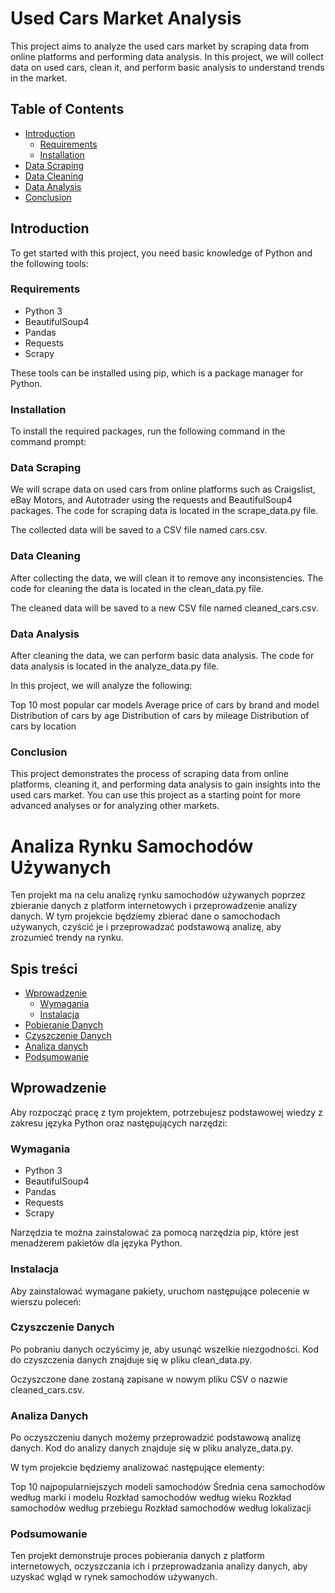 # Used Cars Market Analysis

This project aims to analyze the used cars market by scraping data from online platforms and performing data analysis. In this project, we will collect data on used cars, clean it, and perform basic analysis to understand trends in the market.

## Table of Contents

- [Introduction](#introduction)
  - [Requirements](#requirements)
  - [Installation](#installation)
- [Data Scraping](#data-scraping)
- [Data Cleaning](#data-cleaning)
- [Data Analysis](#data-analysis)
- [Conclusion](#conclusion)

## Introduction

To get started with this project, you need basic knowledge of Python and the following tools:

### Requirements

- Python 3
- BeautifulSoup4
- Pandas
- Requests
- Scrapy

These tools can be installed using pip, which is a package manager for Python.

### Installation

To install the required packages, run the following command in the command prompt:


### Data Scraping

We will scrape data on used cars from online platforms such as Craigslist, eBay Motors, and Autotrader using the requests and BeautifulSoup4 packages. The code for scraping data is located in the scrape_data.py file.

The collected data will be saved to a CSV file named cars.csv.

### Data Cleaning

After collecting the data, we will clean it to remove any inconsistencies. The code for cleaning the data is located in the clean_data.py file.

The cleaned data will be saved to a new CSV file named cleaned_cars.csv.

### Data Analysis

After cleaning the data, we can perform basic data analysis. The code for data analysis is located in the analyze_data.py file.

In this project, we will analyze the following:

Top 10 most popular car models
Average price of cars by brand and model
Distribution of cars by age
Distribution of cars by mileage
Distribution of cars by location

### Conclusion

This project demonstrates the process of scraping data from online platforms, cleaning it, and performing data analysis to gain insights into the used cars market. You can use this project as a starting point for more advanced analyses or for analyzing other markets.


# Analiza Rynku Samochodów Używanych

Ten projekt ma na celu analizę rynku samochodów używanych poprzez zbieranie danych z platform internetowych i przeprowadzenie analizy danych. W tym projekcie będziemy zbierać dane o samochodach używanych, czyścić je i przeprowadzać podstawową analizę, aby zrozumieć trendy na rynku.

## Spis treści

- [Wprowadzenie](#wprowadzenie)
  - [Wymagania](#wymagania)
  - [Instalacja](#instalacja)
- [Pobieranie Danych](#pobieranie-danych)
- [Czyszczenie Danych](#czyszczenie-danych)
- [Analiza danych](#analiza-danych)
- [Podsumowanie](#podsumowanie)

## Wprowadzenie

Aby rozpocząć pracę z tym projektem, potrzebujesz podstawowej wiedzy z zakresu języka Python oraz następujących narzędzi:

### Wymagania

- Python 3
- BeautifulSoup4
- Pandas
- Requests
- Scrapy

Narzędzia te można zainstalować za pomocą narzędzia pip, które jest menadżerem pakietów dla języka Python.

### Instalacja

Aby zainstalować wymagane pakiety, uruchom następujące polecenie w wierszu poleceń:


### Czyszczenie Danych

Po pobraniu danych oczyścimy je, aby usunąć wszelkie niezgodności. Kod do czyszczenia danych znajduje się w pliku clean_data.py.

Oczyszczone dane zostaną zapisane w nowym pliku CSV o nazwie cleaned_cars.csv.

### Analiza Danych

Po oczyszczeniu danych możemy przeprowadzić podstawową analizę danych. Kod do analizy danych znajduje się w pliku analyze_data.py.

W tym projekcie będziemy analizować następujące elementy:

Top 10 najpopularniejszych modeli samochodów
Średnia cena samochodów według marki i modelu
Rozkład samochodów według wieku
Rozkład samochodów według przebiegu
Rozkład samochodów według lokalizacji

### Podsumowanie

Ten projekt demonstruje proces pobierania danych z platform internetowych, oczyszczania ich i przeprowadzania analizy danych, aby uzyskać wgląd w rynek samochodów używanych. 